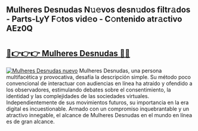 ## Mulheres Desnudas N𝚞𝚎vos desn𝚞dos filtr𝚊dos - Parts-LyY F𝚘tos vid𝚎o - C𝚘ntenido atr𝚊ctivo AEz0Q

# <h2><a href="http://mbbxe2.tromn.icu/?c=Mulheres+Desnudas">🔗👉👉👉 Mulheres Desnudas 🔗🔗</a></h2>

[![Mulheres Desnudas nuevo](https://i.imgur.com/pEAQMta.gif)](http://mbbxe2.tromn.icu/?c=Mulheres+Desnudas)
Mulheres Desnudas, una persona multifacética y provocativa, desafía la descripción simple. Su método poco convencional de interactuar con audiencias en línea ha atraído y ofendido a los observadores, estimulando debates sobre el consentimiento, la identidad y las complejidades de las sociedades virtuales. Independientemente de sus movimientos futuros, su importancia en la era digital es incuestionable. Armado con un compromiso inquebrantable y un atractivo innegable, el alcance de Mulheres Desnudas en el mundo en línea es de gran alcance.
